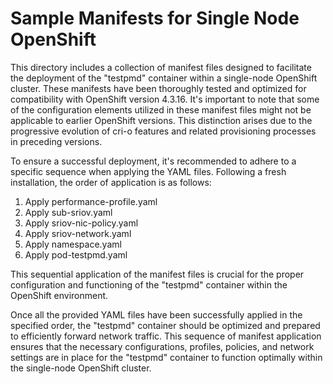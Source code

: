 # Sample Manifests for Single Node OpenShift

This directory includes a collection of manifest files designed to facilitate the deployment of the "testpmd" container within a single-node OpenShift cluster. These manifests have been thoroughly tested and optimized for compatibility with OpenShift version 4.3.16. It's important to note that some of the configuration elements utilized in these manifest files might not be applicable to earlier OpenShift versions. This distinction arises due to the progressive evolution of cri-o features and related provisioning processes in preceding versions.

To ensure a successful deployment, it's recommended to adhere to a specific sequence when applying the YAML files. Following a fresh installation, the order of application is as follows:

1. Apply performance-profile.yaml
2. Apply sub-sriov.yaml
3. Apply sriov-nic-policy.yaml
4. Apply sriov-network.yaml
5. Apply namespace.yaml
6. Apply pod-testpmd.yaml

This sequential application of the manifest files is crucial for the proper configuration and functioning of the "testpmd" container within the OpenShift environment.

Once all the provided YAML files have been successfully applied in the specified order, the "testpmd" container should be optimized and prepared to efficiently forward network traffic. This sequence of manifest application ensures that the necessary configurations, profiles, policies, and network settings are in place for the "testpmd" container to function optimally within the single-node OpenShift cluster.

